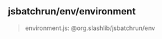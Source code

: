 
<br><a name="module_jsbatchrun/env/environment"></a>

## jsbatchrun/env/environment
> environment.js: @org.slashlib/jsbatchrun/env

